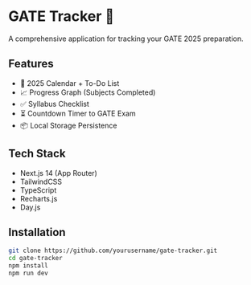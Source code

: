 # GATE Tracker 🎯

A comprehensive application for tracking your GATE 2025 preparation.

## Features
- 📅 2025 Calendar + To-Do List
- 📈 Progress Graph (Subjects Completed)
- ✅ Syllabus Checklist
- ⏳ Countdown Timer to GATE Exam 
- 📦 Local Storage Persistence

## Tech Stack
- Next.js 14 (App Router)
- TailwindCSS
- TypeScript
- Recharts.js
- Day.js

## Installation
```bash
git clone https://github.com/yourusername/gate-tracker.git
cd gate-tracker
npm install
npm run dev
